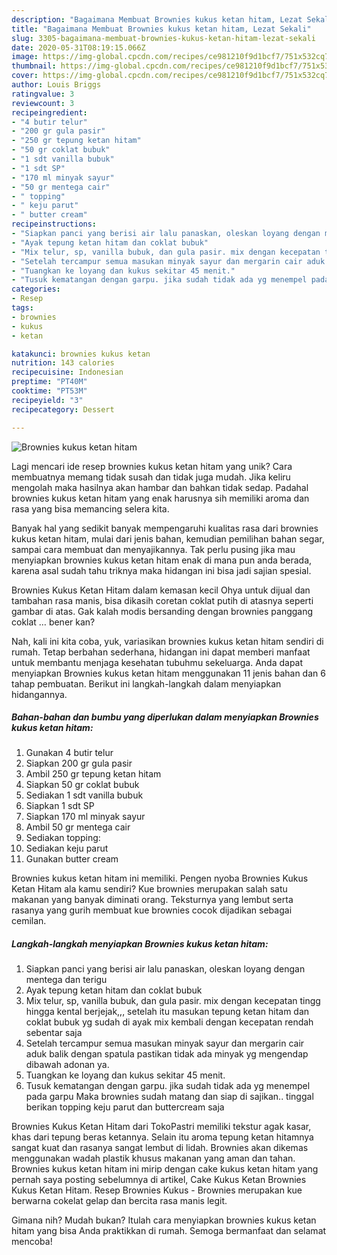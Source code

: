 ```yaml
---
description: "Bagaimana Membuat Brownies kukus ketan hitam, Lezat Sekali"
title: "Bagaimana Membuat Brownies kukus ketan hitam, Lezat Sekali"
slug: 3305-bagaimana-membuat-brownies-kukus-ketan-hitam-lezat-sekali
date: 2020-05-31T08:19:15.066Z
image: https://img-global.cpcdn.com/recipes/ce981210f9d1bcf7/751x532cq70/brownies-kukus-ketan-hitam-foto-resep-utama.jpg
thumbnail: https://img-global.cpcdn.com/recipes/ce981210f9d1bcf7/751x532cq70/brownies-kukus-ketan-hitam-foto-resep-utama.jpg
cover: https://img-global.cpcdn.com/recipes/ce981210f9d1bcf7/751x532cq70/brownies-kukus-ketan-hitam-foto-resep-utama.jpg
author: Louis Briggs
ratingvalue: 3
reviewcount: 3
recipeingredient:
- "4 butir telur"
- "200 gr gula pasir"
- "250 gr tepung ketan hitam"
- "50 gr coklat bubuk"
- "1 sdt vanilla bubuk"
- "1 sdt SP"
- "170 ml minyak sayur"
- "50 gr mentega cair"
- " topping"
- " keju parut"
- " butter cream"
recipeinstructions:
- "Siapkan panci yang berisi air lalu panaskan, oleskan loyang dengan mentega dan terigu"
- "Ayak tepung ketan hitam dan coklat bubuk"
- "Mix telur, sp, vanilla bubuk, dan gula pasir. mix dengan kecepatan tingg hingga kental berjejak,,, setelah itu masukan tepung ketan hitam dan coklat bubuk yg sudah di ayak mix kembali dengan kecepatan rendah sebentar saja"
- "Setelah tercampur semua masukan minyak sayur dan mergarin cair aduk balik dengan spatula pastikan tidak ada minyak yg mengendap dibawah adonan ya."
- "Tuangkan ke loyang dan kukus sekitar 45 menit."
- "Tusuk kematangan dengan garpu. jika sudah tidak ada yg menempel pada garpu Maka brownies sudah matang dan siap di sajikan.. tinggal berikan topping keju parut dan buttercream saja"
categories:
- Resep
tags:
- brownies
- kukus
- ketan

katakunci: brownies kukus ketan 
nutrition: 143 calories
recipecuisine: Indonesian
preptime: "PT40M"
cooktime: "PT53M"
recipeyield: "3"
recipecategory: Dessert

---
```



![Brownies kukus ketan hitam](https://img-global.cpcdn.com/recipes/ce981210f9d1bcf7/751x532cq70/brownies-kukus-ketan-hitam-foto-resep-utama.jpg)

Lagi mencari ide resep brownies kukus ketan hitam yang unik? Cara membuatnya memang tidak susah dan tidak juga mudah. Jika keliru mengolah maka hasilnya akan hambar dan bahkan tidak sedap. Padahal brownies kukus ketan hitam yang enak harusnya sih memiliki aroma dan rasa yang bisa memancing selera kita.

Banyak hal yang sedikit banyak mempengaruhi kualitas rasa dari brownies kukus ketan hitam, mulai dari jenis bahan, kemudian pemilihan bahan segar, sampai cara membuat dan menyajikannya. Tak perlu pusing jika mau menyiapkan brownies kukus ketan hitam enak di mana pun anda berada, karena asal sudah tahu triknya maka hidangan ini bisa jadi sajian spesial.

Brownies Kukus Ketan Hitam dalam kemasan kecil Ohya untuk dijual dan tambahan rasa manis, bisa dikasih coretan coklat putih di atasnya seperti gambar di atas. Gak kalah modis bersanding dengan brownies panggang coklat … bener kan?


Nah, kali ini kita coba, yuk, variasikan brownies kukus ketan hitam sendiri di rumah. Tetap berbahan sederhana, hidangan ini dapat memberi manfaat untuk membantu menjaga kesehatan tubuhmu sekeluarga. Anda dapat menyiapkan Brownies kukus ketan hitam menggunakan 11 jenis bahan dan 6 tahap pembuatan. Berikut ini langkah-langkah dalam menyiapkan hidangannya.

<!--inarticleads1-->

##### Bahan-bahan dan bumbu yang diperlukan dalam menyiapkan Brownies kukus ketan hitam:

1. Gunakan 4 butir telur
1. Siapkan 200 gr gula pasir
1. Ambil 250 gr tepung ketan hitam
1. Siapkan 50 gr coklat bubuk
1. Sediakan 1 sdt vanilla bubuk
1. Siapkan 1 sdt SP
1. Siapkan 170 ml minyak sayur
1. Ambil 50 gr mentega cair
1. Sediakan  topping:
1. Sediakan  keju parut
1. Gunakan  butter cream


Brownies kukus ketan hitam ini memiliki. Pengen nyoba Brownies Kukus Ketan Hitam ala kamu sendiri? Kue brownies merupakan salah satu makanan yang banyak diminati orang. Teksturnya yang lembut serta rasanya yang gurih membuat kue brownies cocok dijadikan sebagai cemilan. 

<!--inarticleads2-->

##### Langkah-langkah menyiapkan Brownies kukus ketan hitam:

1. Siapkan panci yang berisi air lalu panaskan, oleskan loyang dengan mentega dan terigu
1. Ayak tepung ketan hitam dan coklat bubuk
1. Mix telur, sp, vanilla bubuk, dan gula pasir. mix dengan kecepatan tingg hingga kental berjejak,,, setelah itu masukan tepung ketan hitam dan coklat bubuk yg sudah di ayak mix kembali dengan kecepatan rendah sebentar saja
1. Setelah tercampur semua masukan minyak sayur dan mergarin cair aduk balik dengan spatula pastikan tidak ada minyak yg mengendap dibawah adonan ya.
1. Tuangkan ke loyang dan kukus sekitar 45 menit.
1. Tusuk kematangan dengan garpu. jika sudah tidak ada yg menempel pada garpu Maka brownies sudah matang dan siap di sajikan.. tinggal berikan topping keju parut dan buttercream saja


Brownies Kukus Ketan Hitam dari TokoPastri memiliki tekstur agak kasar, khas dari tepung beras ketannya. Selain itu aroma tepung ketan hitamnya sangat kuat dan rasanya sangat lembut di lidah. Brownies akan dikemas menggunakan wadah plastik khusus makanan yang aman dan tahan. Brownies kukus ketan hitam ini mirip dengan cake kukus ketan hitam yang pernah saya posting sebelumnya di artikel, Cake Kukus Ketan Brownies Kukus Ketan Hitam. Resep Brownies Kukus - Brownies merupakan kue berwarna cokelat gelap dan bercita rasa manis legit. 

Gimana nih? Mudah bukan? Itulah cara menyiapkan brownies kukus ketan hitam yang bisa Anda praktikkan di rumah. Semoga bermanfaat dan selamat mencoba!
